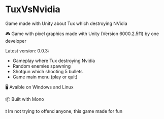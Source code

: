 # TuxVsNvidia
Game made with Unity about Tux which destroying NVidia

🎮 Game with pixel graphics made with Unity (Version 6000.2.5f1) by one developer

Latest version: 0.0.3:
- Gameplay where Tux destroying Nvidia
- Random enemies spawning
- Shotgun which shooting 5 bullets
- Game main menu (play or quit)

🖥 Avaible on Windows and Linux

📦 Built with Mono

❗ Im not trying to offend anyone, this game made for fun
